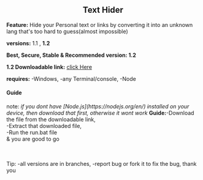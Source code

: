 <center><h2>Text Hider</h2></center>

<b>Feature:</b> Hide your Personal text or links by converting it into an unknown lang that's too hard to guess(almost impossible)

<b>versions:</b> 1.1 , <b>1.2</b>

<b>Best, Secure, Stable & Recommended version: 1.2</b>

<b>1.2 Downloadable link:</b> [click Here](https://www.dropbox.com/s/bj20o1b0x1gnawy/Text-Hider.zip?dl=1)

<b>requires:</b> -Windows, -any Terminal/console, -Node

<h4>Guide</h4>
note: <i>if you dont have [Node.js](https://nodejs.org/en/) installed on your device, then download that first, otherwise it wont work</i>
<b>Guide:</b>-Download the file from the downloadable link, <br />-Extract that downloaded file, <br />-Run the run.bat file <br />& you are good to go<br />

</br></br>
Tip: -all versions are in branches, -report bug or fork it to fix the bug,
 thank you
